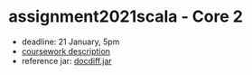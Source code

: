 # assignment2021scala - Core 2

* deadline: 21 January, 5pm
* [coursework description](https://nms.kcl.ac.uk/christian.urban/core_cw02.pdf)
* reference jar:
    [docdiff.jar](https://nms.kcl.ac.uk/christian.urban/docdiff.jar)